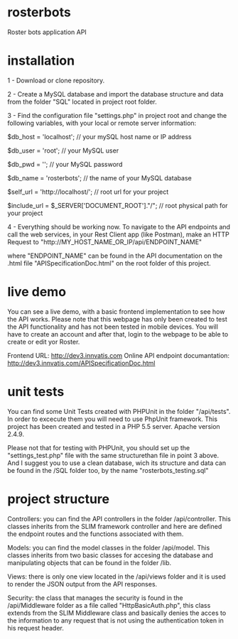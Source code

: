 # rosterbots
Roster bots application API
# installation

1 - Download or clone repository.

2 - Create a MySQL database and import the database structure and data from the folder "SQL" located in project root folder.

3 - Find the configuration file "settings.php" in project root and change the following variables, with your local or remote server information:

$db_host = 'localhost';                                 // your mySQL host name or IP address

$db_user = 'root';                                      // your MySQL user

$db_pwd = '';                                           // your MySQL password

$db_name = 'rosterbots';                                // the name of your MySQL database

$self_url = 'http://localhost/';                        // root url for your project

$include_url = $_SERVER['DOCUMENT_ROOT']."/";           // root physical path for your project


4 - Everything should be working now. To navigate to the API endpoints and call the web services, in your Rest Client app (like Postman), make an HTTP Request to "http://MY_HOST_NAME_OR_IP/api/ENDPOINT_NAME"

where "ENDPOINT_NAME" can be found in the API documentation on the .html file "APISpecificationDoc.html" on the root folder of this project.

# live demo
You can see a live demo, with a basic frontend implementation to see how the API works. Please note that this webpage has only been created to test the API functionality and has not been tested in mobile devices. You will have to create an account and after that, login to the webpage to be able to create or edit yor Roster.

Frontend URL: http://dev3.innvatis.com
Online API endpoint documantation: http://dev3.innvatis.com/APISpecificationDoc.html


# unit tests
You can find some Unit Tests created with PHPUnit in the folder "/api/tests". In order to excecute them you will need to use PhpUnit framework. This project has been created and tested in a PHP 5.5 server. Apache version 2.4.9.

Please not that for testing with PHPUnit, you should set up the "settings_test.php" file with the same structurethan file in point 3 above. And I suggest you to use a clean database, wich its structure and data can be found in the /SQL folder too, by the name "rosterbots_testing.sql"


# project structure
Controllers: you can find the API controllers in the folder /api/controller. This classes inherits from the SLIM framework controller and here are defined the endpoint routes and the functions associated with them.

Models: you can find the model classes in the folder /api/model. This classes inherits from two basic classes for accesing the database and manipulating objects that can be found in the folder /lib.

Views: there is only one view located in the /api/views folder and it is used to render the JSON output from the API responses.

Security: the class that manages the security is found in the /api/Middleware folder as a file called "HttpBasicAuth.php", this class extends from the SLIM Middleware class and basically denies the acces to the information to any request that is not using the authentication token in his request header.







 




